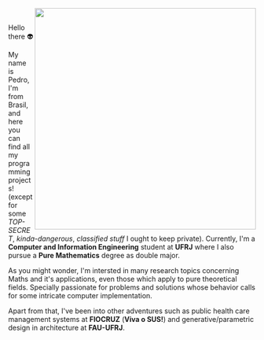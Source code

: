 <img src="./static/vectors.svg" min-width="400px" max-width="500px" width="450px" top= "0 px" align="right"/>

<br>

<p align="left"> 
  Hello there 👽 <br>
</p>

<p align="left"> 
  My name is Pedro, I'm from Brasil, and here you can find all my programming projects! (except for some <i>TOP-SECRET</i>, <i>kinda-dangerous</i>, <i>classified stuff</i> I ought to keep private). Currently, I'm a <strong>Computer and Information Engineering</strong> student at <strong>UFRJ</strong> where I also pursue a <strong>Pure Mathematics</strong> degree as double major.
<p>

<p align="left">
  As you might wonder, I'm intersted in many research topics concerning Maths and it's applications, even those which apply to pure theoretical fields. Specially passionate for problems and solutions whose behavior calls for some intricate computer implementation. 
<p>
  
<p align="left">
  Apart from that, I've been into other adventures such as public health care management systems at <strong>FIOCRUZ</strong> (<strong>Viva o SUS!</strong>) and generative/parametric design in architecture at <strong>FAU-UFRJ</strong>.
</p>
<!--
[![Top Langs](https://github-readme-stats.vercel.app/api/top-langs/?username=pedromxavier&show_icons=true&theme=radical&langs_count=9&hide=jupyter%20notebook&layout=compact)](https://github.com/pedromxavier)<br/>
<br><br>
## I'm currently working on:
[![Readme Card](https://github-readme-stats.vercel.app/api/pin/?username=pedromxavier&theme=radical&repo=ECI-UFRJ)](https://github.com/pedromxavier/ECI-UFRJ)<br>
[![Readme Card](https://github-readme-stats.vercel.app/api/pin/?username=pedromxavier&theme=radical&repo=pine-md)](https://github.com/pedromxavier/pine-md)<br>
[![Readme Card](https://github-readme-stats.vercel.app/api/pin/?username=pedromxavier&theme=radical&repo=pyckage)](https://github.com/pedromxavier/pyckage)<br>
[![Readme Card](https://github-readme-stats.vercel.app/api/pin/?username=pedromxavier&theme=radical&repo=minerva)](https://github.com/pedromxavier/minerva)<br>
and many more...
-->
